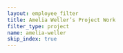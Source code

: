```yaml
---
layout: employee_filter
title: Amelia Weller’s Project Work
filter_type: project
name: amelia-weller
skip_index: true
---
```

